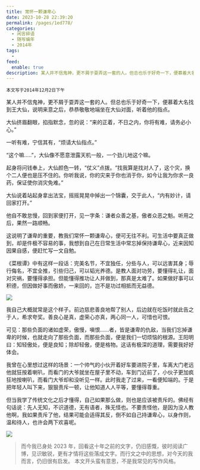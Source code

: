 ```yaml
---
title: 常怀一颗谦卑心
date: 2023-10-28 22:39:20
permalink: /pages/1ed778/
categories:
  - 闲言碎语
  - 随写编年
  - 2014年
tags:
  -
feed:
  enable: true
description: 某人并不信鬼神，更不屑于耍弄这一套的人。但总也乐于好奇一下，便慕着大名找到王大仙，说明来意之后，恭恭敬敬地端坐在大仙对面，听着他的指点。
---
```


`本文写于2014年12月2日下午`

某人并不信鬼神，更不屑于耍弄这一套的人。但总也乐于好奇一下，便慕着大名找到王大仙，说明来意之后，恭恭敬敬地端坐在大仙对面，听着他的指点。

大仙挤眉翻眼，掐指默念，忽的说：“来的正着，不日之内，你将有难，请务必小心。”

一听有难，宁信其有，“烦请大仙指点。”

“这个嘛.....”，大仙像不愿意泄露天机一般，一个劲儿地这个嘛。

起身将问钱奉上，大仙颜色一转，“仗义”点拨。“找我算是找对人了，这个灾，换个二人便也是压不住的。你听我说，你的灾来于你也消于你，如今让我为你求一良药，保证使你消灾免难。”

大仙说着站起身拿出法宝，摇摇晃晃中掉出一个锦囊，交于此人，“内有妙计，请回家打开。”

他自不敢怠慢，回到家便打开，见一字条：谦者众善之基，傲者众恶之魁。听用之后，果然一路顺畅。

这说明了谦卑的重要，教我们常怀一颗谦卑心，便可无往不利。可生活中要真正做到，却是件极不容易的事，我想到自己在日常生活中常忘掉保持谦卑心，近来因知因果自感，便赶忙写一文自勉。

《菜根谭》中有这样一段话：完美名节，不宜独任，分些与人，可以远害其身；辱行侮名，不宜全推，引些归己，可以韬光养德。是教人面对功劳，要懂得礼让，面对灾祸，要懂得承担。但能懂得推功让人并做到，那真是太难了。如果做好事可以积德，但因做好事而傲娇，一来回的，岂不是功过相抵而无益德。

![](https://t.eryajf.net/imgs/2023/10/1698504109208.png)

我自己大概就常是这个样子。前边慈悲善良地帮了别人，后边就在吃饭时就此告之于人，希求夸奖。善良心是真，虚荣心亦真，两心同一人，可惜也可恨。

可见：那些负面的诸如虚荣，傲慢，嗔恨......者，皆是谦卑的仇敌，当我们忘掉谦卑的时候，也就走向了那些负面，而那些负面，便是我们一切烦恼的根源。王阳明曰：知轻傲处，便是良知；除却轻傲，便是格物。这话有极深的道理，需要我好好体会。

我曾在心里想过这样的场景：一个帅气的小伙开着好车要进院子里，车离大门老远他就狂按着喇叭，而看门的大爷就坐在屋子里不动，车到门近前了，小伙子更加疯狂地按喇叭，而看门大爷却和没听见一样。此时我走了过来，一看便知端的。于是把年轻人叫下来，狠狠责斥一顿，让他知道人人平等，要懂得尊重。

但当我学了传统文化之后才懂得，自己如果那么做，则也是应该被责斥的。佛经有句话说：先人无知，不识道德，无有语者，殊无怪也。不要责怪他，是因为没人教他啊，我如果责斥了他，结果可能会适得其反，倒不如自己持谦卑心，以身作则，温和待人，也许会两下欢喜呢。

![](https://t.eryajf.net/imgs/2023/10/1698504130034.jpg)

> 而今我已身处 2023 年，回看这十年之前的文字，仍旧感慨，彼时阅读广博，见识敏锐，更有才情将这些落成文字。而行文之中的思想，对今天的我而言，仍旧很有启发。
> 本文开头蛮有意思，不是我常见的写作风格。
